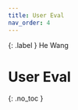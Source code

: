 ```yaml
---
title: User Eval
nav_order: 4
---
```


{: .label }
He Wang                                 

# User Eval
{: .no_toc }
